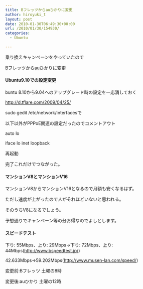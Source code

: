 ```yaml
---
title: Bフレッツからauひかりに変更
author: hiroyuki_t
layout: post
date: 2010-01-30T06:49:30+00:00
url: /2010/01/30/154930/
categories:
  - Ubuntu

---
```

<div class="section">
  <p>
    乗り換えキャンペーンをやっていたので
  </p>
  
  <p>
    Bフレッツからauひかりに変更
  </p>
  
  <p>
  </p>
  
  <h4>
    Ubuntu9.10での設定変更
  </h4>
  
  <p>
    buntu 8.10から9.04へのアップグレード時の設定を一応消しておく
  </p>
  
  <p>
    <a href="http://d.tflare.com/2009/04/25/ubuntu-9-04%e3%82%a2%e3%83%83%e3%83%97%e3%82%b0%e3%83%ac%e3%83%bc%e3%83%89/" target="_blank">http://d.tflare.com/2009/04/25/</a>
  </p>
  
  <p>
  </p>
  
  <p>
    sudo gedit /etc/network/interfacesで
  </p>
  
  <p>
    以下以外がPPPoE関連の設定だったのでコメントアウト
  </p>
  
  <p>
    auto lo
  </p>
  
  <p>
    iface lo inet loopback
  </p>
  
  <p>
  </p>
  
  <p>
    再起動
  </p>
  
  <p>
    完了これだけでつながった。
  </p>
  
  <p>
  </p>
  
  <h4>
    マンションV8とマンションV16
  </h4>
  
  <p>
    マンションV8からマンションV16となるので月額も安くなるはず。
  </p>
  
  <p>
    ただし速度が上がったので人がそれほどいないと思われる。
  </p>
  
  <p>
    そのうちV8になるでしょう。
  </p>
  
  <p>
    予想通りでキャンペーン等の分お得なのでよしとします。
  </p>
  
  <p>
  </p>
  
  <h4>
    スピードテスト
  </h4>
  
  <p>
    下り: 55Mbps、上り: 29Mbps→下り: 72Mbps、上り: 44Mbps(<a href="http://www.bspeedtest.jp/" target="_blank">http://www.bspeedtest.jp/</a>)
  </p>
  
  <p>
    42.633Mbps→59.202Mbps(<a href="http://www.musen-lan.com/speed/" target="_blank">http://www.musen-lan.com/speed/</a>)
  </p>
  
  <p>
    変更前:Bフレッツ 土曜の8時
  </p>
  
  <p>
    変更後:auひかり 土曜の12時
  </p>
</div>